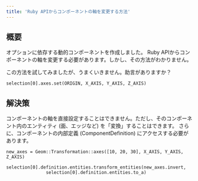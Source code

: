 ```yaml
---
title: 'Ruby APIからコンポーネントの軸を変更する方法'
---
```


## 概要
オプションに依存する動的コンポーネントを作成しました。 Ruby APIからコンポーネントの軸を変更する必要があります。しかし、その方法がわかりません。



この方法を試してみましたが、うまくいきません。助言がありますか？

```
selection[0].axes.set(ORIGIN, X_AXIS, Y_AXIS, Z_AXIS)

```
## 解決策
コンポーネントの軸を直接設定することはできません。ただし、そのコンポーネント内のエンティティ (面、エッジなど) を「変換」することはできます。
さらに、コンポーネントの内部定義 (ComponentDefinition) にアクセスする必要があります。

```
new_axes = Geom::Transformation::axes([10, 20, 30], X_AXIS, Y_AXIS, Z_AXIS)

selection[0].definition.entities.transform_entities(new_axes.invert, 
               selection[0].definition.entities.to_a)


```
